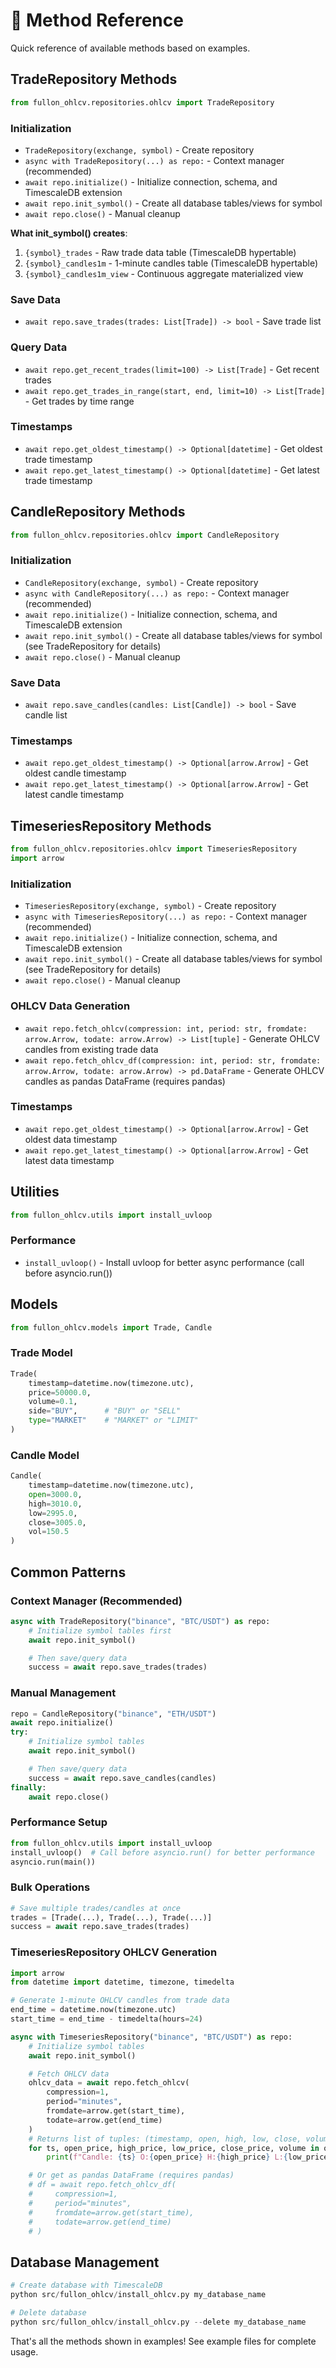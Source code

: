 # 🔧 Method Reference

Quick reference of available methods based on examples.

## TradeRepository Methods

```python
from fullon_ohlcv.repositories.ohlcv import TradeRepository
```

### Initialization
- `TradeRepository(exchange, symbol)` - Create repository
- `async with TradeRepository(...) as repo:` - Context manager (recommended)
- `await repo.initialize()` - Initialize connection, schema, and TimescaleDB extension
- `await repo.init_symbol()` - Create all database tables/views for symbol
- `await repo.close()` - Manual cleanup

**What init_symbol() creates**:
1. `{symbol}_trades` - Raw trade data table (TimescaleDB hypertable)
2. `{symbol}_candles1m` - 1-minute candles table (TimescaleDB hypertable)
3. `{symbol}_candles1m_view` - Continuous aggregate materialized view

### Save Data
- `await repo.save_trades(trades: List[Trade]) -> bool` - Save trade list

### Query Data
- `await repo.get_recent_trades(limit=100) -> List[Trade]` - Get recent trades
- `await repo.get_trades_in_range(start, end, limit=10) -> List[Trade]` - Get trades by time range

### Timestamps
- `await repo.get_oldest_timestamp() -> Optional[datetime]` - Get oldest trade timestamp
- `await repo.get_latest_timestamp() -> Optional[datetime]` - Get latest trade timestamp

## CandleRepository Methods

```python
from fullon_ohlcv.repositories.ohlcv import CandleRepository
```

### Initialization
- `CandleRepository(exchange, symbol)` - Create repository
- `async with CandleRepository(...) as repo:` - Context manager (recommended)
- `await repo.initialize()` - Initialize connection, schema, and TimescaleDB extension
- `await repo.init_symbol()` - Create all database tables/views for symbol (see TradeRepository for details)
- `await repo.close()` - Manual cleanup

### Save Data  
- `await repo.save_candles(candles: List[Candle]) -> bool` - Save candle list

### Timestamps
- `await repo.get_oldest_timestamp() -> Optional[arrow.Arrow]` - Get oldest candle timestamp
- `await repo.get_latest_timestamp() -> Optional[arrow.Arrow]` - Get latest candle timestamp

## TimeseriesRepository Methods

```python
from fullon_ohlcv.repositories.ohlcv import TimeseriesRepository
import arrow
```

### Initialization
- `TimeseriesRepository(exchange, symbol)` - Create repository
- `async with TimeseriesRepository(...) as repo:` - Context manager (recommended)
- `await repo.initialize()` - Initialize connection, schema, and TimescaleDB extension
- `await repo.init_symbol()` - Create all database tables/views for symbol (see TradeRepository for details)
- `await repo.close()` - Manual cleanup

### OHLCV Data Generation
- `await repo.fetch_ohlcv(compression: int, period: str, fromdate: arrow.Arrow, todate: arrow.Arrow) -> List[tuple]` - Generate OHLCV candles from existing trade data
- `await repo.fetch_ohlcv_df(compression: int, period: str, fromdate: arrow.Arrow, todate: arrow.Arrow) -> pd.DataFrame` - Generate OHLCV candles as pandas DataFrame (requires pandas)

### Timestamps
- `await repo.get_oldest_timestamp() -> Optional[arrow.Arrow]` - Get oldest data timestamp
- `await repo.get_latest_timestamp() -> Optional[arrow.Arrow]` - Get latest data timestamp

## Utilities

```python
from fullon_ohlcv.utils import install_uvloop
```

### Performance
- `install_uvloop()` - Install uvloop for better async performance (call before asyncio.run())

## Models

```python
from fullon_ohlcv.models import Trade, Candle
```

### Trade Model
```python
Trade(
    timestamp=datetime.now(timezone.utc),
    price=50000.0,
    volume=0.1,
    side="BUY",      # "BUY" or "SELL"
    type="MARKET"    # "MARKET" or "LIMIT"
)
```

### Candle Model
```python
Candle(
    timestamp=datetime.now(timezone.utc),
    open=3000.0,
    high=3010.0,
    low=2995.0,
    close=3005.0,
    vol=150.5
)
```

## Common Patterns

### Context Manager (Recommended)
```python
async with TradeRepository("binance", "BTC/USDT") as repo:
    # Initialize symbol tables first
    await repo.init_symbol()

    # Then save/query data
    success = await repo.save_trades(trades)
```

### Manual Management
```python
repo = CandleRepository("binance", "ETH/USDT")
await repo.initialize()
try:
    # Initialize symbol tables
    await repo.init_symbol()

    # Then save/query data
    success = await repo.save_candles(candles)
finally:
    await repo.close()
```

### Performance Setup
```python
from fullon_ohlcv.utils import install_uvloop
install_uvloop()  # Call before asyncio.run() for better performance
asyncio.run(main())
```

### Bulk Operations
```python
# Save multiple trades/candles at once
trades = [Trade(...), Trade(...), Trade(...)]
success = await repo.save_trades(trades)
```

### TimeseriesRepository OHLCV Generation
```python
import arrow
from datetime import datetime, timezone, timedelta

# Generate 1-minute OHLCV candles from trade data
end_time = datetime.now(timezone.utc)
start_time = end_time - timedelta(hours=24)

async with TimeseriesRepository("binance", "BTC/USDT") as repo:
    # Initialize symbol tables
    await repo.init_symbol()

    # Fetch OHLCV data
    ohlcv_data = await repo.fetch_ohlcv(
        compression=1,
        period="minutes",
        fromdate=arrow.get(start_time),
        todate=arrow.get(end_time)
    )
    # Returns list of tuples: (timestamp, open, high, low, close, volume)
    for ts, open_price, high_price, low_price, close_price, volume in ohlcv_data:
        print(f"Candle: {ts} O:{open_price} H:{high_price} L:{low_price} C:{close_price} V:{volume}")

    # Or get as pandas DataFrame (requires pandas)
    # df = await repo.fetch_ohlcv_df(
    #     compression=1,
    #     period="minutes",
    #     fromdate=arrow.get(start_time),
    #     todate=arrow.get(end_time)
    # )
```

## Database Management

```python
# Create database with TimescaleDB
python src/fullon_ohlcv/install_ohlcv.py my_database_name

# Delete database
python src/fullon_ohlcv/install_ohlcv.py --delete my_database_name
```

That's all the methods shown in examples! See example files for complete usage.